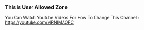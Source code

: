 ### This is User Allowed Zone

You Can Watch Youtube Videos For How To Change This 
Channel : https://youtube.com/MRNIMAOFC

```


```
